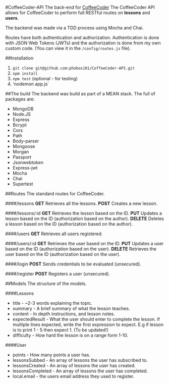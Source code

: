 #CoffeeCoder-API
The back-end for [CoffeeCoder](https://github.com/phobos101/CoffeeCoder)
The CoffeeCoder API allows for CoffeeCoder to perform full RESTful routes on **lessons** and **users**.

The backend was made via a TDD process using Mocha and Chai.

Routes have both authentication and authorization. Authentication is done with JSON Web Tokens (JWTs) and the authorization is done from my own custom code. (You can view it in the `/config/routes.js` file).

##Installation
1. `git clone git@github.com:phobos101/CoffeeCoder-API.git`
2. `npm install`
3. `npm test` (optional - for testing)
4. 'nodemon app.js`

##The build
The backend was build as part of a MEAN stack. The full of packages are:
* MongoDB
* Node.JS
* Express
* Bcrypt
* Cors
* Path
* Body-parser
* Mongoose
* Morgan
* Passport
* Jsonwebtoken
* Express-jwt
* Mocha
* Chai
* Supertest


##Routes
The standard routes for CoffeeCoder.

####/lessons
**GET** Retrieves all the lessons.
**POST** Creates a new lesson.

####/lessons/:id
**GET** Retrieves the lesson based on the ID.
**PUT** Updates a lesson based on the ID (authorization based on the author).
**DELETE** Deletes a lesson based on the ID (authorization based on the author).

####/users
**GET** Retrieves all users registered.

####/users/:id
**GET** Retrieves the user based on the ID.
**PUT** Updates a user based on the ID (authorization based on the user).
**DELETE** Retrieves the user based on the ID (authorization based on the user).

####/login
**POST** Sends credentials to be evaluated (unsecured).

####/register
**POST** Registers a user (unsecured).

##Models
The structure of the models.

####Lessons
* title - ~2-3 words explaining the topic.
* summary - A brief summary of what the lesson teaches.
* content - In depth instructions, and lesson notes.
* expectedResult - What the user should enter to complete the lesson. If multiple lines expected, write the first expression to expect. E.g if lesson is to print 1 - 5 then expect 1. (To be updated!)
* difficulty - How hard the lesson is on a range form 1-10.

####User
* points - How many points a user has.
* lessonsSubbed - An array of lessons the user has subscribed to.
* lessonsCreated - An array of lessons the user has created.
* lessonsCompleted - An array of lessons the user has completed.
* local.email - the users email address they used to register.
